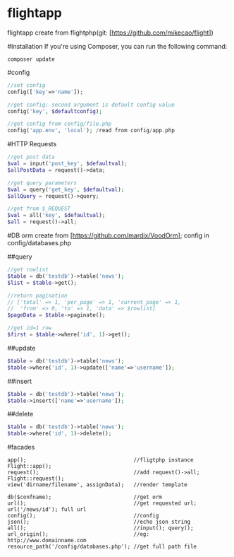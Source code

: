 # flightapp
flightapp create from flightphp(git: [https://github.com/mikecao/flight])

#Installation
If you're using Composer, you can run the following command:
```
composer update
```

#config
```php
//set config
config(['key'=>'name']);

//get config; second argument is default config value
config('key', $defaultconfig);

//get config from config/file.php
config('app.env', 'local'); /read from config/app.php
```

#HTTP Requests
```php
//get post data
$val = input('post_key', $defaultval);
$allPostData = request()->data;

//get query parameters
$val = query('get_key', $defaultval);
$allQuery = request()->query;

//get from $_REQUEST
$val = all('key', $defaultval);
$all = request()->all;
```

#DB
orm create from [https://github.com/mardix/VoodOrm]; config in config/databases.php

##query
```php
//get rowlist
$table = db('testdb')->table('news');
$list = $table->get();

//return pagination 
// ['total' => 1, 'per_page' => 1, 'current_page' => 1, 
//  'from' => 0, 'to' => 1, 'data' => $rowlist]
$pageData = $table->paginate();

//get id=1 row
$first = $table->where('id', 1)->get();
```

##update
```php
$table = db('testdb')->table('news');
$table->where('id', 1)->update(['name'=>'username']);
```

##insert
```php
$table = db('testdb')->table('news');
$table->insert(['name'=>'username']);
```

##delete
```php
$table = db('testdb')->table('news');
$table->where('id', 1)->delete();
```

#facades
```
app();                                  //fligtphp instance Flight::app();
request();                              //add request()->all; Flight::request();
view('dirname/filename', assignData);   //render template

db($confname);                          //get orm
url();                                  //get requested url; url('/news/id'); full url
config();                               //config
json();                                 //echo json string
all();                                  //input(); query();
url_origin();                           //eg: http://www.domainname.com
resource_path('/config/databases.php'); //get full path file
```

